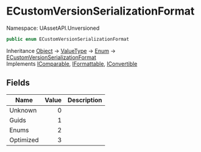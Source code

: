 # ECustomVersionSerializationFormat

Namespace: UAssetAPI.Unversioned

```csharp
public enum ECustomVersionSerializationFormat
```

Inheritance [Object](https://docs.microsoft.com/en-us/dotnet/api/system.object) → [ValueType](https://docs.microsoft.com/en-us/dotnet/api/system.valuetype) → [Enum](https://docs.microsoft.com/en-us/dotnet/api/system.enum) → [ECustomVersionSerializationFormat](./uassetapi.unversioned.ecustomversionserializationformat.md)<br>
Implements [IComparable](https://docs.microsoft.com/en-us/dotnet/api/system.icomparable), [IFormattable](https://docs.microsoft.com/en-us/dotnet/api/system.iformattable), [IConvertible](https://docs.microsoft.com/en-us/dotnet/api/system.iconvertible)

## Fields

| Name | Value | Description |
| --- | --: | --- |
| Unknown | 0 |  |
| Guids | 1 |  |
| Enums | 2 |  |
| Optimized | 3 |  |
